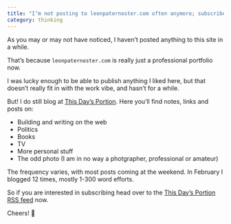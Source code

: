 ```yaml
---
title: "I’m not posting to leonpaternoster.com often anymore; subscribe to This Day’s Portion instead!"
category: thinking
---
```


As you may or may not have noticed, I haven’t posted anything to this site in a while.

That’s because `leonpaternoster.com` is really just a professional portfolio now.

I was lucky enough to be able to publish anything I liked here, but that doesn’t really fit in with the work vibe, and hasn’t for a while.

But! I do still blog at [This Day’s Portion](https://www.thisdaysportion.com). Here you’ll find notes, links and posts on:

- Building and writing on the web
- Politics
- Books
- TV
- More personal stuff
- The odd photo (I am in no way a photgrapher, professional or amateur)

The frequency varies, with most posts coming at the weekend. In February I blogged 12 times, mostly 1-300 word efforts.

So if you are interested in subscribing head over to the [This Day’s Portion RSS feed](https://www.thisdaysportion.com/feed/index.xml) now.

Cheers! <span role="img" aria-label="Waving goodbye">👋</span>
